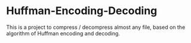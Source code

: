 # Huffman-Encoding-Decoding
This is a project to compress / decompress almost any file, based on the algorithm of Huffman encoding and decoding.
